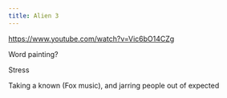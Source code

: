 ```yaml
---
title: Alien 3
---
```


https://www.youtube.com/watch?v=Vic6bO14CZg

Word painting?

Stress

Taking a known (Fox music), and jarring people out of expected
